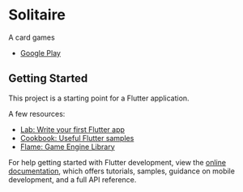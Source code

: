# Solitaire

A card games

- [Google Play](https://play.google.com/store/apps/details?id=com.thao_soft.test_game)

## Getting Started

This project is a starting point for a Flutter application.

A few resources:

- [Lab: Write your first Flutter app](https://docs.flutter.dev/get-started/codelab)
- [Cookbook: Useful Flutter samples](https://docs.flutter.dev/cookbook)
- [Flame: Game Engine Library](https://docs.flame-engine.org/latest/tutorials/klondike/klondike.html)

For help getting started with Flutter development, view the
[online documentation](https://docs.flutter.dev/), which offers tutorials,
samples, guidance on mobile development, and a full API reference.
